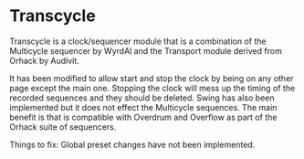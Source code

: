 # Transcycle

Transcycle is a clock/sequencer module that is a combination of the Multicycle sequencer by WyrdAl and the Transport module derived from Orhack by Audivit.

It has been modified to allow start and stop the clock by being on any other page except the main one. Stopping the clock will mess up the timing of the recorded sequences and they should be deleted. 
Swing has also been implemented but it does not effect the Multicycle sequences.
The main benefit is that is compatible with Overdrum and Overflow as part of the Orhack suite of sequencers.

Things to fix:
Global preset changes have not been implemented.

